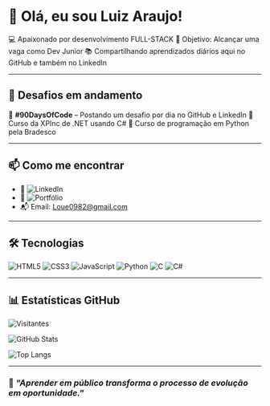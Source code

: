 # 👋 Olá, eu sou Luiz Araujo!

💻 Apaixonado por desenvolvimento FULL-STACK
🎯 Objetivo: Alcançar uma vaga como Dev Junior
📚 Compartilhando aprendizados diários aqui no GitHub e também no LinkedIn  

---

## 🧠 Desafios em andamento

🔸 **#90DaysOfCode** – Postando um desafio por dia no GitHub e LinkedIn 
🔸 Curso da XPInc de .NET usando C#
🔸 Curso de programação em Python pela Bradesco

---

## 📫 Como me encontrar

- 💼 ![LinkedIn]([https://linkedin.com/in/SEU-USUARIO-AQUI](https://www.linkedin.com/in/luiz-ara%C3%BAjo-19a349320/))  
- 🧠 ![Portfólio]([https://SEU-PORTFOLIO-AQUI.com](https://sites.google.com/view/luizx?usp=sharing))  
- 📬 Email: Loue0982@gmail.com

---

## 🛠️ Tecnologias

![HTML5](https://img.shields.io/badge/HTML5-E34F26?style=for-the-badge&logo=html5&logoColor=fff)
![CSS3](https://img.shields.io/badge/CSS3-1572B6?style=for-the-badge&logo=css3&logoColor=fff)
![JavaScript](https://img.shields.io/badge/JavaScript-F7DF1E?style=for-the-badge&logo=javascript&logoColor=000)
![Python](https://img.shields.io/badge/Python-3776AB?style=for-the-badge&logo=python&logoColor=fff)
![C](https://img.shields.io/badge/C-00599C?style=for-the-badge&logo=c&logoColor=fff)
![C#](https://img.shields.io/badge/C%23-239120?style=for-the-badge&logo=c-sharp&logoColor=fff)

---

## 📊 Estatísticas GitHub

<!-- Visitas ao perfil -->
![Visitantes](https://komarev.com/ghpvc/?username=SEU-USUARIO-AQUI&color=blue)

<!-- Estatísticas -->
![GitHub Stats](https://github-readme-stats.vercel.app/api?username=SEU-USUARIO-AQUI&show_icons=true&theme=tokyonight)

<!-- Linguagens mais usadas -->
![Top Langs](https://github-readme-stats.vercel.app/api/top-langs/?username=SEU-USUARIO-AQUI&layout=compact&theme=tokyonight)

---

### 📌 *"Aprender em público transforma o processo de evolução em oportunidade."*
